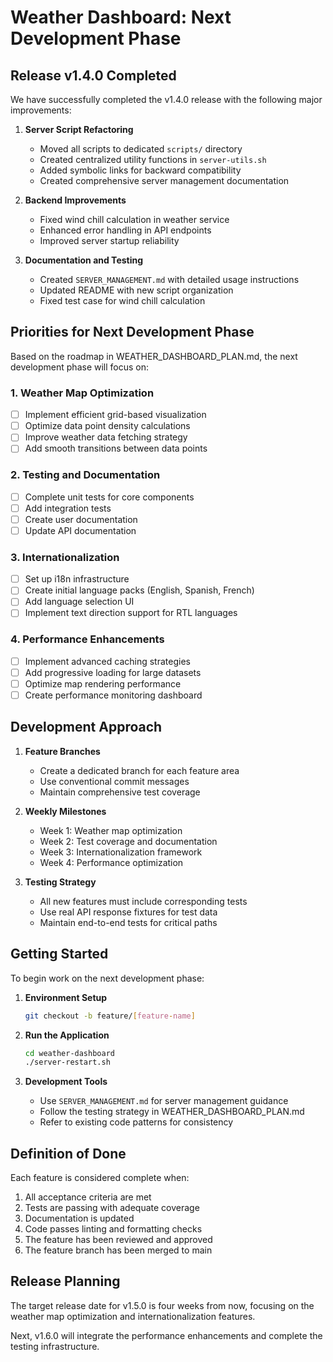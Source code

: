 # Weather Dashboard: Next Development Phase

## Release v1.4.0 Completed

We have successfully completed the v1.4.0 release with the following major improvements:

1. **Server Script Refactoring**
   - Moved all scripts to dedicated `scripts/` directory
   - Created centralized utility functions in `server-utils.sh`
   - Added symbolic links for backward compatibility
   - Created comprehensive server management documentation

2. **Backend Improvements**
   - Fixed wind chill calculation in weather service
   - Enhanced error handling in API endpoints
   - Improved server startup reliability

3. **Documentation and Testing**
   - Created `SERVER_MANAGEMENT.md` with detailed usage instructions
   - Updated README with new script organization
   - Fixed test case for wind chill calculation

## Priorities for Next Development Phase

Based on the roadmap in WEATHER_DASHBOARD_PLAN.md, the next development phase will focus on:

### 1. Weather Map Optimization

- [ ] Implement efficient grid-based visualization
- [ ] Optimize data point density calculations
- [ ] Improve weather data fetching strategy
- [ ] Add smooth transitions between data points

### 2. Testing and Documentation

- [ ] Complete unit tests for core components
- [ ] Add integration tests
- [ ] Create user documentation
- [ ] Update API documentation

### 3. Internationalization

- [ ] Set up i18n infrastructure
- [ ] Create initial language packs (English, Spanish, French)
- [ ] Add language selection UI
- [ ] Implement text direction support for RTL languages

### 4. Performance Enhancements

- [ ] Implement advanced caching strategies
- [ ] Add progressive loading for large datasets
- [ ] Optimize map rendering performance
- [ ] Create performance monitoring dashboard

## Development Approach

1. **Feature Branches**
   - Create a dedicated branch for each feature area
   - Use conventional commit messages
   - Maintain comprehensive test coverage

2. **Weekly Milestones**
   - Week 1: Weather map optimization
   - Week 2: Test coverage and documentation
   - Week 3: Internationalization framework
   - Week 4: Performance optimization

3. **Testing Strategy**
   - All new features must include corresponding tests
   - Use real API response fixtures for test data
   - Maintain end-to-end tests for critical paths

## Getting Started

To begin work on the next development phase:

1. **Environment Setup**

   ```bash
   git checkout -b feature/[feature-name]
   ```

2. **Run the Application**

   ```bash
   cd weather-dashboard
   ./server-restart.sh
   ```

3. **Development Tools**
   - Use `SERVER_MANAGEMENT.md` for server management guidance
   - Follow the testing strategy in WEATHER_DASHBOARD_PLAN.md
   - Refer to existing code patterns for consistency

## Definition of Done

Each feature is considered complete when:

1. All acceptance criteria are met
2. Tests are passing with adequate coverage
3. Documentation is updated
4. Code passes linting and formatting checks
5. The feature has been reviewed and approved
6. The feature branch has been merged to main

## Release Planning

The target release date for v1.5.0 is four weeks from now, focusing on the weather map optimization and internationalization features.

Next, v1.6.0 will integrate the performance enhancements and complete the testing infrastructure.

